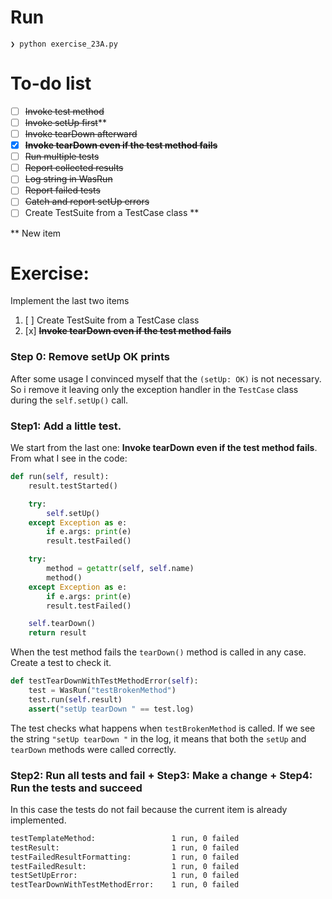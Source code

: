 # Run
```
❯ python exercise_23A.py
```

# To-do list
- [ ] ~~Invoke test method~~
- [ ] ~~Invoke setUp first~~**
- [ ] ~~Invoke tearDown afterward~~
- [x] **~~Invoke tearDown even if the test method fails~~**
- [ ] ~~Run multiple tests~~
- [ ] ~~Report collected results~~
- [ ] ~~Log string in WasRun~~
- [ ] ~~Report failed tests~~
- [ ] ~~Catch and report setUp errors~~
- [ ] Create TestSuite from a TestCase class **

** New item

# Exercise: 
Implement the last two items
1. [ ] Create TestSuite from a TestCase class 
2. [x] **~~Invoke tearDown even if the test method fails~~**

### Step 0: Remove setUp OK prints
After some usage I convinced myself that the `(setUp: OK)` is not necessary. So i remove it leaving only the exception handler in the `TestCase` class during the `self.setUp()` call.

### Step1: Add a little test.
We start from the last one: **Invoke tearDown even if the test method fails**. From what I see in the code:
```python
def run(self, result):
    result.testStarted()

    try:
        self.setUp()
    except Exception as e:
        if e.args: print(e)
        result.testFailed()

    try:
        method = getattr(self, self.name)
        method()
    except Exception as e:
        if e.args: print(e)
        result.testFailed()

    self.tearDown()
    return result
```

When the test method fails the `tearDown()` method is called in any case. Create a test to check it.

```python
def testTearDownWithTestMethodError(self):
    test = WasRun("testBrokenMethod") 
    test.run(self.result)
    assert("setUp tearDown " == test.log)
```

The test checks what happens when `testBrokenMethod` is called. If we see the string `"setUp tearDown "` in the log, it means that both the `setUp` and `tearDown` methods were called correctly.

### Step2: Run all tests and fail + Step3: Make a change + Step4: Run the tests and succeed
In this case the tests do not fail because the current item is already implemented.

```bash
testTemplateMethod: 		        1 run, 0 failed
testResult: 			            1 run, 0 failed
testFailedResultFormatting: 	    1 run, 0 failed
testFailedResult: 		            1 run, 0 failed
testSetUpError: 		            1 run, 0 failed
testTearDownWithTestMethodError: 	1 run, 0 failed
```